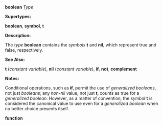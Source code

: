 **boolean** *Type* 



**Supertypes:** 



**boolean**, **symbol**, **t** 



**Description:** 



The *type* **boolean** contains the *symbols* **t** and **nil**, which represent true and false, respectively. 



**See Also:** 



**t** (*constant variable*), **nil** (*constant variable*), **if**, **not**, **complement** 



**Notes:** 



Conditional operations, such as **if**, permit the use of *generalized booleans*, not just *booleans*; any *non-nil* value, not just **t**, counts as true for a *generalized boolean*. However, as a matter of convention, the *symbol* **t** is considered the canonical value to use even for a *generalized boolean* when no better choice presents itself.  







**function** 



